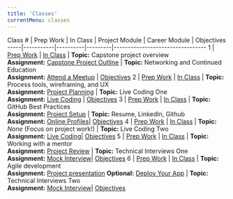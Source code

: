 ```yaml
---
title: 'Classes'
currentMenu: classes
---
```


Class # | Prep Work | In Class | Project Module | Career Module | Objectives
-----|-----------|----------|---------|---------------------------------
1 | [Prep Work](../class-prep/1/) | [In Class](../classes/1/) | **Topic:** Capstone project overview <br> **Assignment:** [Capstone Project Outline](../assignments/project-outline/) | **Topic:** Networking and Continued Education<br> **Assignment:** [Attend a Meetup](../assignments/meetup/) |  [Objectives](../objectives/#class-1)
2 | [Prep Work](../class-prep/2/) | [In Class](../classes/2/) | **Topic:** Process tools, wireframing, and UX <br> **Assignment:** [Project Planning](../assignments/planning/) | **Topic:** Live Coding One <br> **Assignment:** [Live Coding](../assignments/live-coding/) |  [Objectives](../objectives/#class-2)
3 | [Prep Work](../class-prep/3/) | [In Class](../classes/3/) | **Topic:** GitHub Best Practices<br> **Assignment:** [Project Setup](../assignments/project-setup/) | **Topic:** Resume, LinkedIn, Github <br> **Assignment:** [Online Profiles](../assignments/online-profiles/)|  [Objectives](../objectives/#class-3)
4 | [Prep Work](../class-prep/4/) | [In Class](../classes/4/) | **Topic:** *None* (Focus on project work!) | **Topic:** Live Coding Two <br> **Assignment:** [Live Coding](../assignments/live-coding/)|  [Objectives](../objectives/#class-4)
5 | [Prep Work](../class-prep/5/) | [In Class](../classes/5/) | **Topic:** Working with a mentor<br> **Assignment:** [Project Review](../assignments/project-review/) | **Topic:** Technical Interviews One <br> **Assignment:** [Mock Interview](../assignments/mock-interview/)|  [Objectives](../objectives/#class-5)
6 | [Prep Work](../class-prep/6/) | [In Class](../classes/6/) | **Topic:** Agile development<br> **Assignment:** [Project presentation](../assignments/project-presentation/) **Optional:** [Deploy Your App](../assignments/deployment/) | **Topic:** Technical Interviews Two <br> **Assignment:** [Mock Interview](../assignments/mock-interview/)|  [Objectives](../objectives/#class-6)
